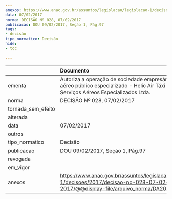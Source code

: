 ```yaml
---
anexos: https://www.anac.gov.br/assuntos/legislacao/legislacao-1/decisoes/2017/decisao-no-028-07-02-2017/@@display-file/arquivo_norma/DA2017-028.pdf
data: 07/02/2017
norma: DECISÃO Nº 028, 07/02/2017
publicacao: DOU 09/02/2017, Seção 1, Pág.97
tags:
- decisão
tipo_normatico: Decisão
hide: 
- toc 
 
---
```


|                    | Documento                                                                                                                                        |
|:-------------------|:-------------------------------------------------------------------------------------------------------------------------------------------------|
| ementa             | Autoriza a operação de sociedade empresária de serviço aéreo público especializado - Helic Air Táxi Aéreo e Serviços Aéreos Especializados Ltda. |
| norma              | DECISÃO Nº 028, 07/02/2017                                                                                                                       |
| tornada_sem_efeito |                                                                                                                                                  |
| alterada           |                                                                                                                                                  |
| data               | 07/02/2017                                                                                                                                       |
| outros             |                                                                                                                                                  |
| tipo_normatico     | Decisão                                                                                                                                          |
| publicacao         | DOU 09/02/2017, Seção 1, Pág.97                                                                                                                  |
| revogada           |                                                                                                                                                  |
| em_vigor           |                                                                                                                                                  |
| anexos             | https://www.anac.gov.br/assuntos/legislacao/legislacao-1/decisoes/2017/decisao-no-028-07-02-2017/@@display-file/arquivo_norma/DA2017-028.pdf     |